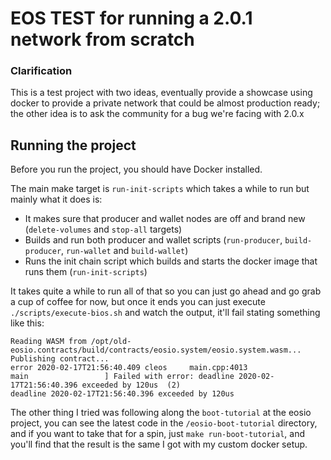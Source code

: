 # EOS TEST for running a 2.0.1 network from scratch

### Clarification
This is a test project with two ideas, eventually provide a showcase using
docker to provide a private network that could be almost production ready;
the other idea is to ask the community for a bug we're facing with 2.0.x

## Running the project
Before you run the project, you should have Docker installed.

The main make target is `run-init-scripts` which takes a while to run but
mainly what it does is:
- It makes sure that producer and wallet nodes are off and brand new (`delete-volumes` and `stop-all` targets)
- Builds and run both producer and wallet scripts (`run-producer`, `build-producer`, `run-wallet` and `build-wallet`)
- Runs the init chain script which builds and starts the docker image that runs them (`run-init-scripts`)

It takes quite a while to run all of that so you can just go ahead and go grab a cup of coffee for now, but once it ends
you can just execute `./scripts/execute-bios.sh` and watch the output, it'll fail stating something like this:
```
Reading WASM from /opt/old-eosio.contracts/build/contracts/eosio.system/eosio.system.wasm...
Publishing contract...
error 2020-02-17T21:56:40.409 cleos     main.cpp:4013                 main                 ] Failed with error: deadline 2020-02-17T21:56:40.396 exceeded by 120us  (2)
deadline 2020-02-17T21:56:40.396 exceeded by 120us
```

The other thing I tried was following along the `boot-tutorial` at the eosio project,
you can see the latest code in the `/eosio-boot-tutorial` directory, and if you want to take
that for a spin, just `make run-boot-tutorial`, and you'll find that the result is the same I got
with my custom docker setup.
